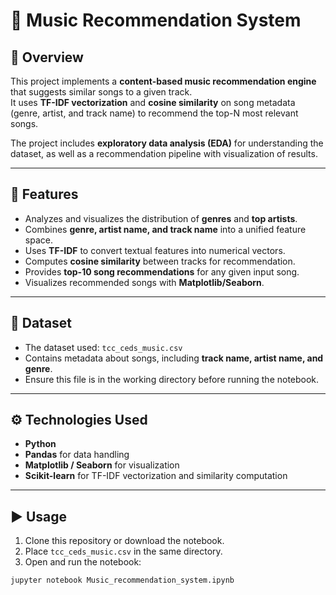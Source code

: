 # 🎵 Music Recommendation System

## 📌 Overview
This project implements a **content-based music recommendation engine** that suggests similar songs to a given track.  
It uses **TF-IDF vectorization** and **cosine similarity** on song metadata (genre, artist, and track name) to recommend the top-N most relevant songs.  

The project includes **exploratory data analysis (EDA)** for understanding the dataset, as well as a recommendation pipeline with visualization of results.

---

## 🚀 Features
- Analyzes and visualizes the distribution of **genres** and **top artists**.  
- Combines **genre, artist name, and track name** into a unified feature space.  
- Uses **TF-IDF** to convert textual features into numerical vectors.  
- Computes **cosine similarity** between tracks for recommendation.  
- Provides **top-10 song recommendations** for any given input song.  
- Visualizes recommended songs with **Matplotlib/Seaborn**.  

---

## 📂 Dataset
- The dataset used: `tcc_ceds_music.csv`  
- Contains metadata about songs, including **track name, artist name, and genre**.  
- Ensure this file is in the working directory before running the notebook.  

---

## ⚙️ Technologies Used
- **Python**  
- **Pandas** for data handling  
- **Matplotlib / Seaborn** for visualization  
- **Scikit-learn** for TF-IDF vectorization and similarity computation  

---

## ▶️ Usage
1. Clone this repository or download the notebook.  
2. Place `tcc_ceds_music.csv` in the same directory.  
3. Open and run the notebook:  

```bash
jupyter notebook Music_recommendation_system.ipynb
